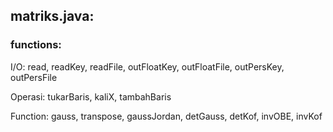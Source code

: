 ## matriks.java:


### functions:

I/O: read, readKey, readFile, outFloatKey, outFloatFile, outPersKey, outPersFile

Operasi: tukarBaris, kaliX, tambahBaris

Function: gauss, transpose, gaussJordan, detGauss, detKof, invOBE, invKof
